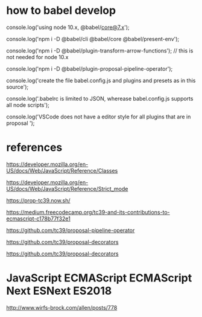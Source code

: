# how to babel develop

console.log('using node 10.x, @babel/core@7.x');

console.log('npm i -D @babel/cli @babel/core @babel/present-env');

console.log('npm i -D @babel/plugin-transform-arrow-functions'); // this is not needed for node 10.x

console.log('npm i -D @babel/plugin-proposal-pipeline-operator');

console.log('create the file babel.config.js and plugins and presets as in this source');

console.log('.babelrc is limited to JSON, wherease babel.config.js supports all node scripts');

console.log('VSCode does not have a editor style for all plugins that are in proposal ');


# references

https://developer.mozilla.org/en-US/docs/Web/JavaScript/Reference/Classes

https://developer.mozilla.org/en-US/docs/Web/JavaScript/Reference/Strict_mode

https://prop-tc39.now.sh/

https://medium.freecodecamp.org/tc39-and-its-contributions-to-ecmascript-c178b77f32e1

https://github.com/tc39/proposal-pipeline-operator

https://github.com/tc39/proposal-decorators

https://github.com/tc39/proposal-decorators

# JavaScript ECMAScript ECMAScript Next ESNext ES2018
http://www.wirfs-brock.com/allen/posts/778
